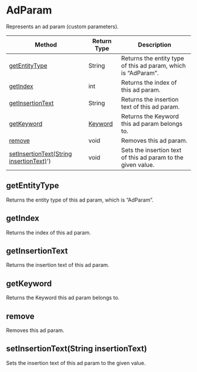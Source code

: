 # AdParam
Represents an ad param (custom parameters). 

|Method|Return Type|Description|
|-|-|-
[getEntityType]('#getEntityType')|String|Returns the entity type of this ad param, which is “AdParam”.<br />
[getIndex]('#getIndex')|int|Returns the index of this ad param.<br />
[getInsertionText]('#getInsertionText')|String|Returns the insertion text of this ad param.<br />
[getKeyword]('#getKeyword')|[Keyword](./Keyword)|Returns the Keyword this ad param belongs to.<br />
[remove]('#remove')|void|Removes this ad param.<br />
[setInsertionText(String insertionText)]('#setInsertionText-String-insertionText)')|void|Sets the insertion text of this ad param to the given value.<br />

<a name="#getEntityType"></a>
## getEntityType
Returns the entity type of this ad param, which is “AdParam”.


<a name="#getIndex"></a>
## getIndex
Returns the index of this ad param.


<a name="#getInsertionText"></a>
## getInsertionText
Returns the insertion text of this ad param.


<a name="#getKeyword"></a>
## getKeyword
Returns the Keyword this ad param belongs to.


<a name="#remove"></a>
## remove
Removes this ad param.


<a name="#setInsertionText-String-insertionText)"></a>
## setInsertionText(String insertionText)
Sets the insertion text of this ad param to the given value.


